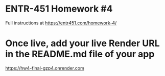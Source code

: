 # ENTR-451 Homework #4

Full instructions at https://entr451.com/homework-4/

# Once live, add your live Render URL in the README.md file of your app
https://hw4-final-gzp4.onrender.com